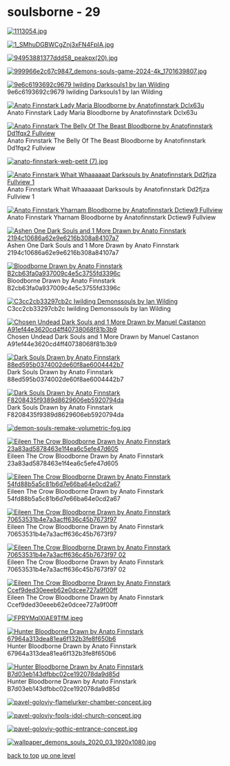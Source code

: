# soulsborne - 29
[![1113054.jpg](https://raw.githubusercontent.com//main/mobile/soulsborne/1113054.jpg "1113054.jpg")](https://raw.githubusercontent.com//main/mobile/soulsborne/1113054.jpg)

[![1_SMhuDGBWCgZnj3xFN4FpIA.jpg](https://raw.githubusercontent.com//main/mobile/soulsborne/1_SMhuDGBWCgZnj3xFN4FpIA.jpg "1_SMhuDGBWCgZnj3xFN4FpIA.jpg")](https://raw.githubusercontent.com//main/mobile/soulsborne/1_SMhuDGBWCgZnj3xFN4FpIA.jpg)

[![94953881377ddd58_peakpx(20).jpg](https://raw.githubusercontent.com//main/mobile/soulsborne/94953881377ddd58_peakpx(20).jpg "94953881377ddd58_peakpx(20).jpg")](https://raw.githubusercontent.com//main/mobile/soulsborne/94953881377ddd58_peakpx(20).jpg)

[![999966e2c67c9847_demons-souls-game-2024-4k_1701639807.jpg](https://raw.githubusercontent.com//main/mobile/soulsborne/999966e2c67c9847_demons-souls-game-2024-4k_1701639807.jpg "999966e2c67c9847_demons-souls-game-2024-4k_1701639807.jpg")](https://raw.githubusercontent.com//main/mobile/soulsborne/999966e2c67c9847_demons-souls-game-2024-4k_1701639807.jpg)

[![9e6c6193692c9679 Iwilding Darksouls1 by Ian Wilding](https://raw.githubusercontent.com//main/mobile/soulsborne/9e6c6193692c9679_iwilding_darksouls1_by_ian_wilding.jpg "9e6c6193692c9679 Iwilding Darksouls1 by Ian Wilding")](https://raw.githubusercontent.com//main/mobile/soulsborne/9e6c6193692c9679_iwilding_darksouls1_by_ian_wilding.jpg)\
9e6c6193692c9679 Iwilding Darksouls1 by Ian Wilding

[![Anato Finnstark Lady Maria Bloodborne by Anatofinnstark Dclx63u](https://raw.githubusercontent.com//main/mobile/soulsborne/anato-finnstark-lady-maria-bloodborne-by-anatofinnstark-dclx63u.jpg "Anato Finnstark Lady Maria Bloodborne by Anatofinnstark Dclx63u")](https://raw.githubusercontent.com//main/mobile/soulsborne/anato-finnstark-lady-maria-bloodborne-by-anatofinnstark-dclx63u.jpg)\
Anato Finnstark Lady Maria Bloodborne by Anatofinnstark Dclx63u

[![Anato Finnstark The Belly Of The Beast Bloodborne by Anatofinnstark Dd1fqx2 Fullview](https://raw.githubusercontent.com//main/mobile/soulsborne/anato-finnstark-the-belly-of-the-beast-bloodborne-by-anatofinnstark-dd1fqx2-fullview.jpg "Anato Finnstark The Belly Of The Beast Bloodborne by Anatofinnstark Dd1fqx2 Fullview")](https://raw.githubusercontent.com//main/mobile/soulsborne/anato-finnstark-the-belly-of-the-beast-bloodborne-by-anatofinnstark-dd1fqx2-fullview.jpg)\
Anato Finnstark The Belly Of The Beast Bloodborne by Anatofinnstark Dd1fqx2 Fullview

[![anato-finnstark-web-petit (7).jpg](https://raw.githubusercontent.com//main/mobile/soulsborne/anato-finnstark-web-petit%20(7).jpg "anato-finnstark-web-petit (7).jpg")](https://raw.githubusercontent.com//main/mobile/soulsborne/anato-finnstark-web-petit%20(7).jpg)

[![Anato Finnstark Whait Whaaaaaat Darksouls by Anatofinnstark Dd2fjza Fullview 1](https://raw.githubusercontent.com//main/mobile/soulsborne/anato-finnstark-whait-whaaaaaat-darksouls-by-anatofinnstark-dd2fjza-fullview-1.jpg "Anato Finnstark Whait Whaaaaaat Darksouls by Anatofinnstark Dd2fjza Fullview 1")](https://raw.githubusercontent.com//main/mobile/soulsborne/anato-finnstark-whait-whaaaaaat-darksouls-by-anatofinnstark-dd2fjza-fullview-1.jpg)\
Anato Finnstark Whait Whaaaaaat Darksouls by Anatofinnstark Dd2fjza Fullview 1

[![Anato Finnstark Yharnam Bloodborne by Anatofinnstark Dctiew9 Fullview](https://raw.githubusercontent.com//main/mobile/soulsborne/anato-finnstark-yharnam-bloodborne-by-anatofinnstark-dctiew9-fullview.jpg "Anato Finnstark Yharnam Bloodborne by Anatofinnstark Dctiew9 Fullview")](https://raw.githubusercontent.com//main/mobile/soulsborne/anato-finnstark-yharnam-bloodborne-by-anatofinnstark-dctiew9-fullview.jpg)\
Anato Finnstark Yharnam Bloodborne by Anatofinnstark Dctiew9 Fullview

[![ Ashen One Dark Souls and 1 More Drawn by Anato Finnstark 2194c10686a62e9e6216b308a84107a7](https://raw.githubusercontent.com//main/mobile/soulsborne/ashen_one_dark_souls_and_1_more_drawn_by_anato_finnstark__2194c10686a62e9e6216b308a84107a7.png " Ashen One Dark Souls and 1 More Drawn by Anato Finnstark 2194c10686a62e9e6216b308a84107a7")](https://raw.githubusercontent.com//main/mobile/soulsborne/ashen_one_dark_souls_and_1_more_drawn_by_anato_finnstark__2194c10686a62e9e6216b308a84107a7.png)\
 Ashen One Dark Souls and 1 More Drawn by Anato Finnstark 2194c10686a62e9e6216b308a84107a7

[![ Bloodborne Drawn by Anato Finnstark B2cb63fa0a937009c4e5c3755fd3396c](https://raw.githubusercontent.com//main/mobile/soulsborne/bloodborne_drawn_by_anato_finnstark__b2cb63fa0a937009c4e5c3755fd3396c.png " Bloodborne Drawn by Anato Finnstark B2cb63fa0a937009c4e5c3755fd3396c")](https://raw.githubusercontent.com//main/mobile/soulsborne/bloodborne_drawn_by_anato_finnstark__b2cb63fa0a937009c4e5c3755fd3396c.png)\
 Bloodborne Drawn by Anato Finnstark B2cb63fa0a937009c4e5c3755fd3396c

[![C3cc2cb33297cb2c Iwilding Demonssouls by Ian Wilding](https://raw.githubusercontent.com//main/mobile/soulsborne/c3cc2cb33297cb2c_iwilding_demonssouls_by_ian_wilding.jpg "C3cc2cb33297cb2c Iwilding Demonssouls by Ian Wilding")](https://raw.githubusercontent.com//main/mobile/soulsborne/c3cc2cb33297cb2c_iwilding_demonssouls_by_ian_wilding.jpg)\
C3cc2cb33297cb2c Iwilding Demonssouls by Ian Wilding

[![ Chosen Undead Dark Souls and 1 More Drawn by Manuel Castanon A91ef44e3620cd4ff40738068f81b3b9](https://raw.githubusercontent.com//main/mobile/soulsborne/chosen_undead_dark_souls_and_1_more_drawn_by_manuel_castanon__a91ef44e3620cd4ff40738068f81b3b9.jpg " Chosen Undead Dark Souls and 1 More Drawn by Manuel Castanon A91ef44e3620cd4ff40738068f81b3b9")](https://raw.githubusercontent.com//main/mobile/soulsborne/chosen_undead_dark_souls_and_1_more_drawn_by_manuel_castanon__a91ef44e3620cd4ff40738068f81b3b9.jpg)\
 Chosen Undead Dark Souls and 1 More Drawn by Manuel Castanon A91ef44e3620cd4ff40738068f81b3b9

[![ Dark Souls Drawn by Anato Finnstark 88ed595b0374002de60f8ae6004442b7](https://raw.githubusercontent.com//main/mobile/soulsborne/dark_souls_drawn_by_anato_finnstark__88ed595b0374002de60f8ae6004442b7.png " Dark Souls Drawn by Anato Finnstark 88ed595b0374002de60f8ae6004442b7")](https://raw.githubusercontent.com//main/mobile/soulsborne/dark_souls_drawn_by_anato_finnstark__88ed595b0374002de60f8ae6004442b7.png)\
 Dark Souls Drawn by Anato Finnstark 88ed595b0374002de60f8ae6004442b7

[![ Dark Souls Drawn by Anato Finnstark F8208435f9389d8629606eb5920794da](https://raw.githubusercontent.com//main/mobile/soulsborne/dark_souls_drawn_by_anato_finnstark__f8208435f9389d8629606eb5920794da.png " Dark Souls Drawn by Anato Finnstark F8208435f9389d8629606eb5920794da")](https://raw.githubusercontent.com//main/mobile/soulsborne/dark_souls_drawn_by_anato_finnstark__f8208435f9389d8629606eb5920794da.png)\
 Dark Souls Drawn by Anato Finnstark F8208435f9389d8629606eb5920794da

[![demon-souls-remake-volumetric-fog.jpg](https://raw.githubusercontent.com//main/mobile/soulsborne/demon-souls-remake-volumetric-fog.jpg "demon-souls-remake-volumetric-fog.jpg")](https://raw.githubusercontent.com//main/mobile/soulsborne/demon-souls-remake-volumetric-fog.jpg)

[![ Eileen The Crow Bloodborne Drawn by Anato Finnstark 23a83ad5878463e1f4ea6c5efe47d605](https://raw.githubusercontent.com//main/mobile/soulsborne/eileen_the_crow_bloodborne_drawn_by_anato_finnstark__23a83ad5878463e1f4ea6c5efe47d605.jpg " Eileen The Crow Bloodborne Drawn by Anato Finnstark 23a83ad5878463e1f4ea6c5efe47d605")](https://raw.githubusercontent.com//main/mobile/soulsborne/eileen_the_crow_bloodborne_drawn_by_anato_finnstark__23a83ad5878463e1f4ea6c5efe47d605.jpg)\
 Eileen The Crow Bloodborne Drawn by Anato Finnstark 23a83ad5878463e1f4ea6c5efe47d605

[![ Eileen The Crow Bloodborne Drawn by Anato Finnstark 54fd88b5a5c81b6d7e66ba64e0cd2a67](https://raw.githubusercontent.com//main/mobile/soulsborne/eileen_the_crow_bloodborne_drawn_by_anato_finnstark__54fd88b5a5c81b6d7e66ba64e0cd2a67.jpg " Eileen The Crow Bloodborne Drawn by Anato Finnstark 54fd88b5a5c81b6d7e66ba64e0cd2a67")](https://raw.githubusercontent.com//main/mobile/soulsborne/eileen_the_crow_bloodborne_drawn_by_anato_finnstark__54fd88b5a5c81b6d7e66ba64e0cd2a67.jpg)\
 Eileen The Crow Bloodborne Drawn by Anato Finnstark 54fd88b5a5c81b6d7e66ba64e0cd2a67

[![ Eileen The Crow Bloodborne Drawn by Anato Finnstark 70653531b4e7a3acff636c45b7673f97](https://raw.githubusercontent.com//main/mobile/soulsborne/eileen_the_crow_bloodborne_drawn_by_anato_finnstark__70653531b4e7a3acff636c45b7673f97_01.jpg " Eileen The Crow Bloodborne Drawn by Anato Finnstark 70653531b4e7a3acff636c45b7673f97")](https://raw.githubusercontent.com//main/mobile/soulsborne/eileen_the_crow_bloodborne_drawn_by_anato_finnstark__70653531b4e7a3acff636c45b7673f97_01.jpg)\
 Eileen The Crow Bloodborne Drawn by Anato Finnstark 70653531b4e7a3acff636c45b7673f97

[![ Eileen The Crow Bloodborne Drawn by Anato Finnstark 70653531b4e7a3acff636c45b7673f97 02](https://raw.githubusercontent.com//main/mobile/soulsborne/eileen_the_crow_bloodborne_drawn_by_anato_finnstark__70653531b4e7a3acff636c45b7673f97_02.jpg " Eileen The Crow Bloodborne Drawn by Anato Finnstark 70653531b4e7a3acff636c45b7673f97 02")](https://raw.githubusercontent.com//main/mobile/soulsborne/eileen_the_crow_bloodborne_drawn_by_anato_finnstark__70653531b4e7a3acff636c45b7673f97_02.jpg)\
 Eileen The Crow Bloodborne Drawn by Anato Finnstark 70653531b4e7a3acff636c45b7673f97 02

[![ Eileen The Crow Bloodborne Drawn by Anato Finnstark Ccef9ded30eeeb62e0dcee727a9f00ff](https://raw.githubusercontent.com//main/mobile/soulsborne/eileen_the_crow_bloodborne_drawn_by_anato_finnstark__ccef9ded30eeeb62e0dcee727a9f00ff.jpg " Eileen The Crow Bloodborne Drawn by Anato Finnstark Ccef9ded30eeeb62e0dcee727a9f00ff")](https://raw.githubusercontent.com//main/mobile/soulsborne/eileen_the_crow_bloodborne_drawn_by_anato_finnstark__ccef9ded30eeeb62e0dcee727a9f00ff.jpg)\
 Eileen The Crow Bloodborne Drawn by Anato Finnstark Ccef9ded30eeeb62e0dcee727a9f00ff

[![FPRYMqlXIAE9TfM.jpeg](https://raw.githubusercontent.com//main/mobile/soulsborne/FPRYMqlXIAE9TfM.jpeg "FPRYMqlXIAE9TfM.jpeg")](https://raw.githubusercontent.com//main/mobile/soulsborne/FPRYMqlXIAE9TfM.jpeg)

[![ Hunter Bloodborne Drawn by Anato Finnstark 67964a313dea81ea6f132b3fe8f650b6](https://raw.githubusercontent.com//main/mobile/soulsborne/hunter_bloodborne_drawn_by_anato_finnstark__67964a313dea81ea6f132b3fe8f650b6.jpg " Hunter Bloodborne Drawn by Anato Finnstark 67964a313dea81ea6f132b3fe8f650b6")](https://raw.githubusercontent.com//main/mobile/soulsborne/hunter_bloodborne_drawn_by_anato_finnstark__67964a313dea81ea6f132b3fe8f650b6.jpg)\
 Hunter Bloodborne Drawn by Anato Finnstark 67964a313dea81ea6f132b3fe8f650b6

[![ Hunter Bloodborne Drawn by Anato Finnstark B7d03eb143dfbbc02ce192078da9d85d](https://raw.githubusercontent.com//main/mobile/soulsborne/hunter_bloodborne_drawn_by_anato_finnstark__b7d03eb143dfbbc02ce192078da9d85d.jpg " Hunter Bloodborne Drawn by Anato Finnstark B7d03eb143dfbbc02ce192078da9d85d")](https://raw.githubusercontent.com//main/mobile/soulsborne/hunter_bloodborne_drawn_by_anato_finnstark__b7d03eb143dfbbc02ce192078da9d85d.jpg)\
 Hunter Bloodborne Drawn by Anato Finnstark B7d03eb143dfbbc02ce192078da9d85d

[![pavel-goloviy-flamelurker-chamber-concept.jpg](https://raw.githubusercontent.com//main/mobile/soulsborne/pavel-goloviy-flamelurker-chamber-concept.jpg "pavel-goloviy-flamelurker-chamber-concept.jpg")](https://raw.githubusercontent.com//main/mobile/soulsborne/pavel-goloviy-flamelurker-chamber-concept.jpg)

[![pavel-goloviy-fools-idol-church-concept.jpg](https://raw.githubusercontent.com//main/mobile/soulsborne/pavel-goloviy-fools-idol-church-concept.jpg "pavel-goloviy-fools-idol-church-concept.jpg")](https://raw.githubusercontent.com//main/mobile/soulsborne/pavel-goloviy-fools-idol-church-concept.jpg)

[![pavel-goloviy-gothic-entrance-concept.jpg](https://raw.githubusercontent.com//main/mobile/soulsborne/pavel-goloviy-gothic-entrance-concept.jpg "pavel-goloviy-gothic-entrance-concept.jpg")](https://raw.githubusercontent.com//main/mobile/soulsborne/pavel-goloviy-gothic-entrance-concept.jpg)

[![wallpaper_demons_souls_2020_03_1920x1080.jpg](https://raw.githubusercontent.com//main/mobile/soulsborne/wallpaper_demons_souls_2020_03_1920x1080.jpg "wallpaper_demons_souls_2020_03_1920x1080.jpg")](https://raw.githubusercontent.com//main/mobile/soulsborne/wallpaper_demons_souls_2020_03_1920x1080.jpg)



[back to top](#)
[up one level](/mobile/README.MD)
